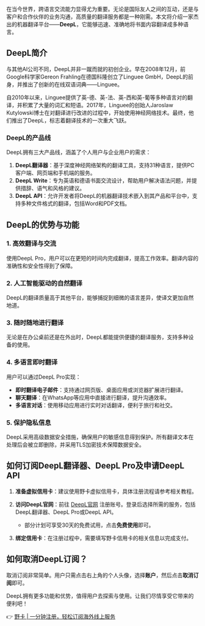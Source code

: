 在当今世界，跨语言交流能力显得尤为重要。无论是国际友人之间的互动，还是与客户和合作伙伴的业务沟通，高质量的翻译服务都是一种刚需。本文将介绍一家杰出的机器翻译平台——**DeepL**，它能够迅速、准确地将书面内容翻译成多种语言。

## DeepL简介

与其他AI公司不同，DeepL并非一蹴而就的初创企业。早在2008年12月，前Google科学家Gereon Frahling在德国科隆创立了Linguee GmbH，DeepL的前身，并推出了创新的在线双语词典——Linguee。

自2010年以来，Linguee提供了英-德、英-法、英-西和英-葡等多种语言对的翻译，并积累了大量的词汇和短语。2017年，Linguee的创始人Jaroslaw Kutylowski博士在对翻译进行改进的过程中，开始使用神经网络技术。最终，他们推出了DeepL，标志着翻译技术的一次重大飞跃。

### DeepL的产品线

DeepL拥有三大产品线，涵盖了个人用户与企业用户的需求：

1. **DeepL翻译器**：基于深度神经网络架构的翻译工具，支持31种语言，提供PC客户端、网页端和手机端的服务。
2. **DeepL Write**：专为英语和德语书面交流设计，帮助用户解决语法问题，并提供措辞、语气和风格的建议。
3. **DeepL API**：允许开发者将DeepL的机器翻译技术嵌入到其产品和平台中，支持多种文件格式的翻译，包括Word和PDF文档。

## DeepL的优势与功能

### 1. 高效翻译与交流

使用DeepL Pro，用户可以在更短的时间内完成翻译，提高工作效率。翻译内容的准确性和安全性得到了保障。

### 2. 人工智能驱动的自然翻译

DeepL的翻译质量高于其他平台，能够捕捉到细微的语言差异，使译文更加自然地道。

### 3. 随时随地进行翻译

无论是在办公桌前还是在外出时，DeepL都能提供便捷的翻译服务，支持多种设备的使用。

### 4. 多语言即时翻译

用户可以通过DeepL Pro实现：

- **即时翻译电子邮件**：支持通过网页版、桌面应用或浏览器扩展进行翻译。
- **聊天翻译**：在WhatsApp等应用中直接进行翻译，提升沟通效率。
- **多语言对话**：使用移动应用进行实时对话翻译，便利于旅行和社交。

### 5. 保护隐私信息

DeepL采用高级数据安全措施，确保用户的敏感信息得到保护。所有翻译文本在处理后会被立即删除，并采用TLS加密技术保障数据安全。

## 如何订阅DeepL翻译器、DeepL Pro及申请DeepL API

1. **准备虚拟信用卡**：建议使用野卡虚拟信用卡，具体注册流程请参考相关教程。
2. **访问DeepL官网**：前往 [DeepL官网](https://www.deepl.com) 注册账号。登录后选择所需的服务，包括DeepL翻译器、DeepL Pro或DeepL API。

   - 部分计划可享受30天的免费试用，点击**免费使用**即可。

3. **绑定信用卡**：在注册过程中，需要填写野卡信用卡的相关信息以完成支付。

## 如何取消DeepL订阅？

取消订阅非常简单。用户只需点击右上角的个人头像，选择**账户**，然后点击**取消订阅**即可。

DeepL拥有更多功能和优势，值得用户去探索与使用。让我们尽情享受它带来的便利吧！

👉 [野卡 | 一分钟注册，轻松订阅海外线上服务](https://bit.ly/bewildcard)